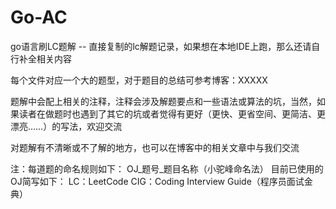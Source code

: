 # Go-AC
go语言刷LC题解 -- 直接复制的lc解题记录，如果想在本地IDE上跑，那么还请自行补全相关内容

每个文件对应一个大的题型，对于题目的总结可参考博客：XXXXX

题解中会配上相关的注释，注释会涉及解题要点和一些语法或算法的坑，当然，如果读者在做题时也遇到了其它的坑或者觉得有更好（更快、更省空间、更简洁、更漂亮……）的写法，欢迎交流

对题解有不清晰或不了解的地方，也可以在博客中的相关文章中与我们交流

注：每道题的命名规则如下： OJ_题号_题目名称（小驼峰命名法）
目前已使用的OJ简写如下：
LC：LeetCode
CIG：Coding Interview Guide（程序员面试金典）

